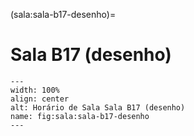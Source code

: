 (sala:sala-b17-desenho)=

# Sala B17 (desenho)

```{figure} ../_static/img/sala/sala-b17-desenho.png
---
width: 100%
align: center
alt: Horário de Sala Sala B17 (desenho)
name: fig:sala:sala-b17-desenho
---
```

